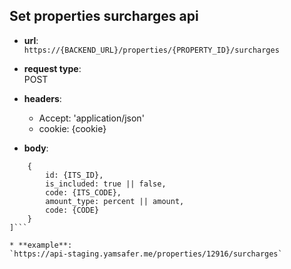 ## Set properties surcharges api

* **url**:  
`https://{BACKEND_URL}/properties/{PROPERTY_ID}/surcharges`


* **request type**:  
POST  

* **headers**:
    - Accept: 'application/json'
    - cookie: {cookie}  

* **body**:  
```[
    {
        id: {ITS_ID},
        is_included: true || false,
        code: {ITS_CODE},
        amount_type: percent || amount,
        code: {CODE}
    }
]```
    
* **example**:  
`https://api-staging.yamsafer.me/properties/12916/surcharges`  

